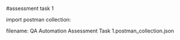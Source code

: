 #assessment task 1

import postman collection:

filename: QA Automation Assessment Task 1.postman_collection.json
